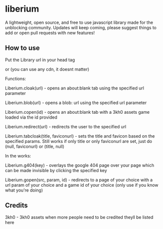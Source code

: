 # liberium
A lightweight, open source, and free to use javascript library made for the unblocking community.
Updates will keep coming, please suggest things to add or open pull requests with new features!
## How to use
Put the Library url in your head tag
<script src="https://gitloaf.com/cdn/albibos/liberium/main/library.js"></script>

or (you can use any cdn, it doesnt matter)

<script src="https://cdn.jsdelivr.net/gh/albibos/liberium@main/library.js"></script>
Functions:

Liberium.cloak(url) - opens an about:blank tab using the specified url parameter

Liberium.blob(url) - opens a blob: url using the specified url parameter

Liberium.copen(id) - opens an about:blank tab with a 3kh0 assets game loaded via the id provided

Liberium.redirect(url) - redirects the user to the specified url

Liberium.tabcloak(title, faviconurl) - sets the title and favicon based on the specified params. Still works if only title or only faviconurl are set, just do (null, faviconurl) or (title, null)

In the works:


Liberium.g404(key) - overlays the google 404 page over your page which can be made invisible by clicking the specified key

Liberium.gopen(src, param, id) - redirects to a page of your choice with a url param of your choice and a game id of your choice (only use if you know what you're doing)

## Credits
3kh0 - 3kh0 assets
when more people need to be credited theyll be listed here
